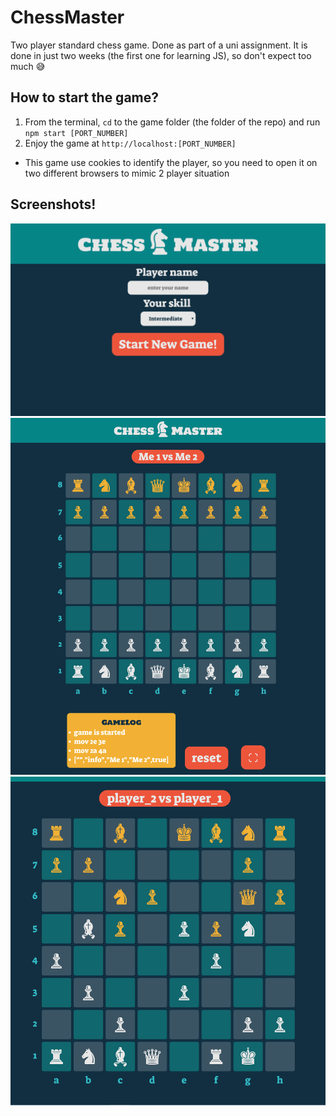 # ChessMaster
Two player standard chess game. Done as part of a uni assignment. It is done in just two weeks (the first one for learning JS), so don't expect too much 😅

## How to start the game?
1. From the terminal, `cd` to the game folder (the folder of the repo) and run `npm start [PORT_NUMBER]`
2. Enjoy the game at `http://localhost:[PORT_NUMBER]`
* This game use cookies to identify the player, so you need to open it on two different browsers to mimic 2 player situation

## Screenshots!
<img src="screenshots/splash_screen.png" alt="splash" title="splash screen" width="1080"/>
<img src="screenshots/game_screen.png" alt="game" title="game screen" width="1080" />
<img src="screenshots/splash_screen_2.png" alt="gameshot" title="gameshot" width="1080"/>
